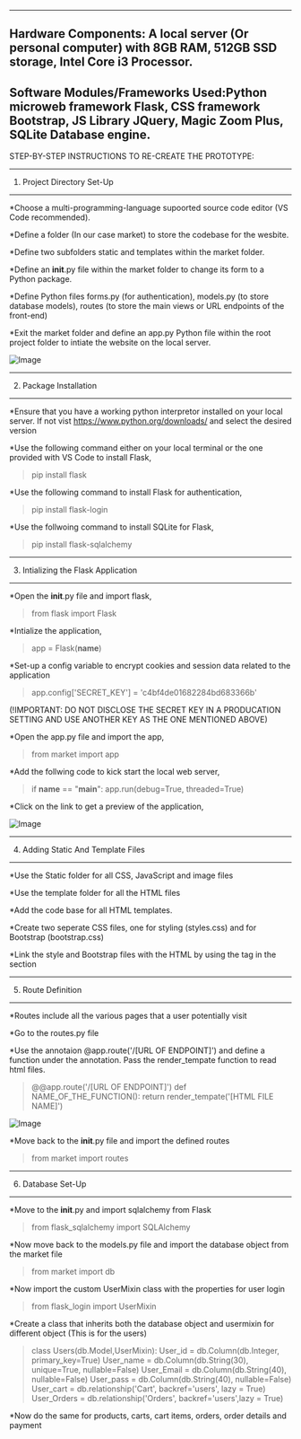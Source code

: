 -------------------------------------------------------------------------------------------------------------------------------------------------------
Hardware Components: A local server (Or personal computer) with 8GB RAM, 512GB SSD storage, Intel Core i3 Processor.
-------------------------------------------------------------------------------------------------------------------------------------------------------
Software Modules/Frameworks Used:Python microweb framework Flask, CSS framework Bootstrap, JS Library JQuery, Magic Zoom Plus, SQLite Database engine.
--------------------------------------------------------------------------------------------------------------------------------------------------------




STEP-BY-STEP INSTRUCTIONS TO RE-CREATE THE PROTOTYPE:

--------------------------------------------------------------------------------------------------------------------------------------------------------------
1. Project Directory Set-Up
---------------------------------------------------------------------------------------------------------------------------------------------------------------
*Choose a multi-programming-language supoorted source code editor (VS Code recommended).

*Define a folder (In our case market) to store the codebase for the wesbite.

*Define two subfolders static and templates within the market folder.

*Define an __init__.py file within the market folder to change its form to a Python package.

*Define Python files forms.py (for authentication), models.py (to store database models), routes (to store the main views or URL endpoints of the front-end)

*Exit the market folder and define an app.py Python file within the root project folder to intiate the website on the local server.

![Image](https://user-images.githubusercontent.com/102164507/177009387-c1d5757a-294d-4071-9894-083909e886fc.PNG)


---------------------------------------------------------------------------------------------------------------------------------------------------------------
2. Package Installation
---------------------------------------------------------------------------------------------------------------------------------------------------------------
*Ensure that you have a working python interpretor installed on your local server. If not vist https://www.python.org/downloads/ and select the desired version

*Use the following command either on your local terminal or the one provided with VS Code to install Flask,
>pip install flask

*Use the following command to install Flask for authentication,
>pip install flask-login

*Use the follwoing command to install SQLite for Flask,
>pip install flask-sqlalchemy

---------------------------------------------------------------------------------------------------------------------------------------------------------------
3. Intializing the Flask Application
---------------------------------------------------------------------------------------------------------------------------------------------------------------
*Open the __init__.py file and import flask,
>from flask import Flask

*Intialize the application,
>app = Flask(__name__)

*Set-up a config variable to encrypt cookies and session data related to the application
>app.config['SECRET_KEY'] = 'c4bf4de01682284bd683366b' 

(!IMPORTANT: DO NOT DISCLOSE THE SECRET KEY IN A PRODUCATION SETTING AND USE ANOTHER KEY AS THE ONE MENTIONED ABOVE)

*Open the app.py file and import the app,
>from market import app

*Add the follwing code to kick start the local web server,

>if __name__ == "__main__":
>    app.run(debug=True, threaded=True)

*Click on the link to get a preview of the application,

![Image](https://user-images.githubusercontent.com/102164507/177009301-22d02cf2-1792-4f59-b695-7f13ae83e5ff.PNG)

--------------------------------------------------------------------------------------------------------------------------------------------------------------

4. Adding Static And Template Files

--------------------------------------------------------------------------------------------------------------------------------------------------------------

*Use the Static folder for all CSS, JavaScript and image files

*Use the template folder for all the HTML files

*Add the code base for all HTML templates. 

*Create two seperate CSS files, one for styling (styles.css) and for Bootstrap (bootstrap.css)

*Link the style and Bootstrap files with the HTML by using the <link/> tag in the <head> section

--------------------------------------------------------------------------------------------------------------------------------------------------------------

5. Route Definition

--------------------------------------------------------------------------------------------------------------------------------------------------------------

*Routes include all the various pages that a user potentially visit

*Go to the routes.py file

*Use the annotaion @app.route('/[URL OF ENDPOINT]') and define a function under the annotation. Pass the render_tempate function to read html files.

>@@app.route('/[URL OF ENDPOINT]') 
>def NAME_OF_THE_FUNCTION():
>    return render_tempate('[HTML FILE NAME]')  

![Image](https://user-images.githubusercontent.com/102164507/177010920-ee8d0857-c605-4076-ba1e-6e497a73eaf1.PNG
)

*Move back to the __init__.py file and import the defined routes

>from market import routes

--------------------------------------------------------------------------------------------------------------------------------------------------------------

6. Database Set-Up

--------------------------------------------------------------------------------------------------------------------------------------------------------------

*Move to the __init__.py and import sqlalchemy from Flask

>from flask_sqlalchemy import SQLAlchemy 

*Now move back to the models.py file and import the database object from the market file

>from market import db

*Now import the custom UserMixin class with the properties for user login

>from flask_login import UserMixin

*Create a class that inherits both the database object and usermixin for different object (This is for the users)

>class Users(db.Model,UserMixin):
>    User_id = db.Column(db.Integer, primary_key=True)
>   User_name = db.Column(db.String(30), unique=True, nullable=False)
>   User_Email = db.Column(db.String(40), nullable=False)
>    User_pass = db.Column(db.String(40), nullable=False)
>    User_cart = db.relationship('Cart', backref='users', lazy = True)
>    User_Orders = db.relationship('Orders', backref='users',lazy = True)

*Now do the same for products, carts, cart items, orders, order details and payment

